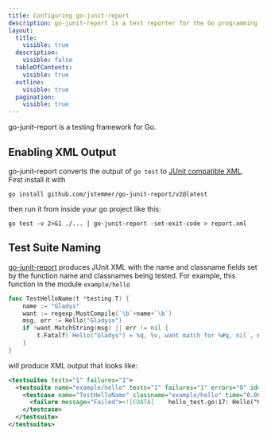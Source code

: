 ```yaml
---
title: Configuring go-junit-report
description: go-junit-report is a test reporter for the Go programming language
layout:
  title:
    visible: true
  description:
    visible: false
  tableOfContents:
    visible: true
  outline:
    visible: true
  pagination:
    visible: true
---
```


go-junit-report is a testing framework for Go.

## Enabling XML Output
go-junit-report converts the output of `go test` to [JUnit compatible XML](https://github.com/testmoapp/junitxml). First install it with

```shell
go install github.com/jstemmer/go-junit-report/v2@latest
```
then run it from inside your go project like this:

```shell
go test -v 2>&1 ./... | go-junit-report -set-exit-code > report.xml
```


## Test Suite Naming

[go-junit-report](https://github.com/jstemmer/go-junit-report) produces JUnit XML with the name and classname fields set by the function name and classnames being tested. For example, this function in the module `example/hello`

```go
func TestHelloName(t *testing.T) {
    name := "Gladys"
    want := regexp.MustCompile(`\b`+name+`\b`)
    msg, err := Hello("Gladysx")
    if !want.MatchString(msg) || err != nil {
        t.Fatalf(`Hello("Gladys") = %q, %v, want match for %#q, nil`, msg, err, want)
    }
}
```
will produce XML output that looks like:

```xml
<testsuites tests="1" failures="1">
  <testsuite name="example/hello" tests="1" failures="1" errors="0" id="0" hostname="Joshs-MacBook-Air.local" time="0.386" timestamp="2024-08-06T11:51:57-07:00">
    <testcase name="TestHelloName" classname="example/hello" time="0.000">
      <failure message="Failed"><![CDATA[    hello_test.go:17: Hello("Gladys") = "Great to see you, Gladysx!", <nil>, want match for `\bGladys\b`, nil]]></failure>
    </testcase>
  </testsuite>
</testsuites>

```






